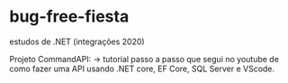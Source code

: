 # bug-free-fiesta
estudos de .NET (integrações 2020)

Projeto CommandAPI:
      -> tutorial passo a passo que segui no youtube de como fazer uma API usando .NET core, EF Core, SQL Server e VScode.
